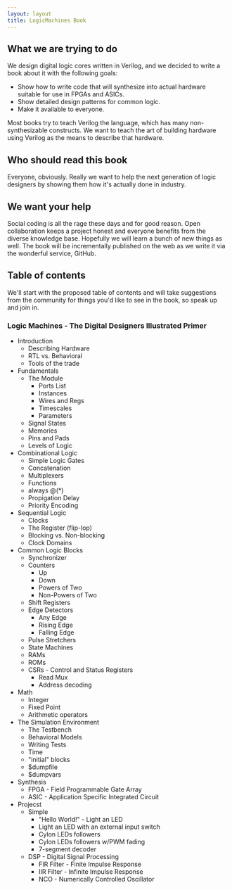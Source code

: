 ```yaml
---
layout: layout
title: LogicMachines Book
---
```

## What we are trying to do ##
We design digital logic cores written in Verilog, and we
decided to write a book about it with the following goals:

- Show how to write code that will synthesize into actual hardware suitable for
  use in FPGAs and ASICs.
- Show detailed design patterns for common logic. 
- Make it available to everyone.

Most books try to teach Verilog the language, which has many non-synthesizable
constructs. We want to teach the art of building hardware using Verilog as the
means to describe that hardware.

## Who should read this book ##
Everyone, obviously. Really we want to help the next generation of logic
designers by showing them how it's actually done in industry.

## We want your help ##
Social coding is all the rage these days and for good reason. Open
collaboration keeps a project honest and everyone benefits from the diverse
knowledge base. Hopefully we will learn a bunch of new things as well.  The
book will be incrementally published on the web as we write it via the
wonderful service, GitHub. 

## Table of contents ##
We'll start with the proposed table of contents and will take suggestions from
the community for things you'd like to see in the book, so speak up and join
in. 

### Logic Machines - The Digital Designers Illustrated Primer ###

- Introduction
    - Describing Hardware
    - RTL vs. Behavioral
    - Tools of the trade
- Fundamentals
    - The Module
        - Ports List
        - Instances 
        - Wires and Regs
        - Timescales
        - Parameters
    - Signal States
    - Memories
    - Pins and Pads
    - Levels of Logic
- Combinational Logic
    - Simple Logic Gates
    - Concatenation
    - Multiplexers
    - Functions
    - always @(\*)
    - Propigation Delay
    - Priority Encoding
- Sequential Logic
    - Clocks
    - The Register (flip-lop)
    - Blocking vs. Non-blocking
    - Clock Domains
- Common Logic Blocks
    - Synchronizer
    - Counters
        - Up
        - Down
        - Powers of Two
        - Non-Powers of Two
    - Shift Registers
    - Edge Detectors
        - Any Edge
        - Rising Edge
        - Falling Edge
    - Pulse Stretchers
    - State Machines
    - RAMs
    - ROMs
    - CSRs - Control and Status Registers
        - Read Mux
        - Address decoding
- Math
    - Integer
    - Fixed Point
    - Arithmetic operators
- The Simulation Environment
    - The Testbench
    - Behavioral Models
    - Writing Tests
    - Time
    - "initial" blocks
    - $dumpfile
    - $dumpvars
- Synthesis
    - FPGA - Field Programmable Gate Array
    - ASIC - Application Specific Integrated Circuit
- Projecst
    - Simple
        - "Hello World!" - Light an LED
        - Light an LED with an external input switch
        - Cylon LEDs followers
        - Cylon LEDs followers w/PWM fading
        - 7-segment decoder
    - DSP - Digital Signal Processing
        - FIR Filter - Finite Impulse Response
        - IIR Filter - Infinite Impulse Response
        - NCO - Numerically Controlled Oscillator
